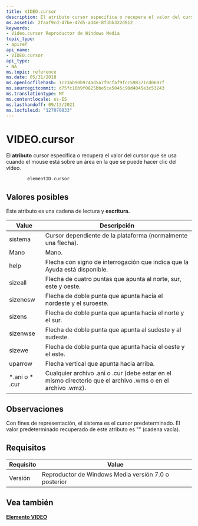 ```yaml
---
title: VIDEO.cursor
description: El atributo cursor especifica o recupera el valor del cursor que se usa cuando el mouse está sobre un área en la que se puede hacer clic del vídeo.
ms.assetid: 2faaf9cd-47be-47d5-ad4e-8f3bb322d812
keywords:
- Video.cursor Reproductor de Windows Media
topic_type:
- apiref
api_name:
- VIDEO.cursor
api_type:
- NA
ms.topic: reference
ms.date: 05/31/2018
ms.openlocfilehash: 1c23ab90b974ad5a7f9cfaf9fcc598371cd0697f
ms.sourcegitcommit: d75fc10b9f0825bbe5ce5045c90d4045e3c53243
ms.translationtype: MT
ms.contentlocale: es-ES
ms.lasthandoff: 09/13/2021
ms.locfileid: "127070833"
---
```

# <a name="videocursor"></a>VIDEO.cursor

El **atributo** cursor especifica o recupera el valor del cursor que se usa cuando el mouse está sobre un área en la que se puede hacer clic del vídeo.

``` syntax
        elementID.cursor
```

## <a name="possible-values"></a>Valores posibles

Este atributo es una cadena de lectura y **escritura.**



| Value            | Descripción                                                                                 |
|------------------|---------------------------------------------------------------------------------------------|
| sistema           | Cursor dependiente de la plataforma (normalmente una flecha).                                               |
| Mano             | Mano.                                                                                       |
| help             | Flecha con signo de interrogación que indica que la Ayuda está disponible.                                      |
| sizeall          | Flecha de cuatro puntas que apunta al norte, sur, este y oeste.                                   |
| sizenesw         | Flecha de doble punta que apunta hacia el nordeste y el suroeste.                                      |
| sizens           | Flecha de doble punta que apunta hacia el norte y el sur.                                              |
| sizenwse         | Flecha de doble punta que apunta al sudeste y al sudeste.                                      |
| sizewe           | Flecha de doble punta que apunta hacia el oeste y el este.                                                |
| uparrow          | Flecha vertical que apunta hacia arriba.                                                             |
| \*.ani o \* .cur | Cualquier archivo .ani o .cur (debe estar en el mismo directorio que el archivo .wms o en el archivo .wmz). |



 

## <a name="remarks"></a>Observaciones

Con fines de representación, el sistema es el cursor predeterminado. El valor predeterminado recuperado de este atributo es "" (cadena vacía).

## <a name="requirements"></a>Requisitos



| Requisito | Value |
|--------------------|------------------------------------------------------|
| Versión<br/> | Reproductor de Windows Media versión 7.0 o posterior<br/> |



## <a name="see-also"></a>Vea también

<dl> <dt>

[**Elemento VIDEO**](video-element.md)
</dt> </dl>

 

 





